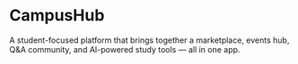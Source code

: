# CampusHub
A student-focused platform that brings together a marketplace, events hub, Q&amp;A community, and AI-powered study tools — all in one app.
